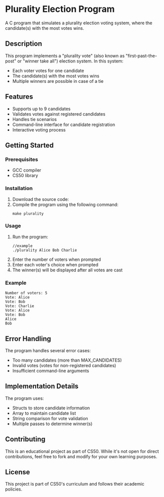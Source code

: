 # Plurality Election Program

A C program that simulates a plurality election voting system, where the candidate(s) with the most votes wins.

## Description

This program implements a "plurality vote" (also known as "first-past-the-post" or "winner take all") election system. In this system:
- Each voter votes for one candidate
- The candidate(s) with the most votes wins
- Multiple winners are possible in case of a tie

## Features

- Supports up to 9 candidates
- Validates votes against registered candidates
- Handles tie scenarios
- Command-line interface for candidate registration
- Interactive voting process

## Getting Started

### Prerequisites

- GCC compiler
- CS50 library

### Installation

1. Download the source code:
2. Compile the program using the following command:
   ```
   make plurality
   ```

### Usage
1. Run the program:
   ```
   //example
   ./plurality Alice Bob Charlie
   ```
2. Enter the number of voters when prompted
3. Enter each voter's choice when prompted
4. The winner(s) will be displayed after all votes are cast

### Example

```
Number of voters: 5
Vote: Alice
Vote: Bob
Vote: Charlie
Vote: Alice
Vote: Bob
Alice
Bob
```
## Error Handling

The program handles several error cases:
- Too many candidates (more than MAX_CANDIDATES)
- Invalid votes (votes for non-registered candidates)
- Insufficient command-line arguments

## Implementation Details

The program uses:
- Structs to store candidate information
- Array to maintain candidate list
- String comparison for vote validation
- Multiple passes to determine winner(s)

## Contributing

This is an educational project as part of CS50. While it's not open for direct contributions, feel free to fork and modify for your own learning purposes.

## License

This project is part of CS50's curriculum and follows their academic policies.